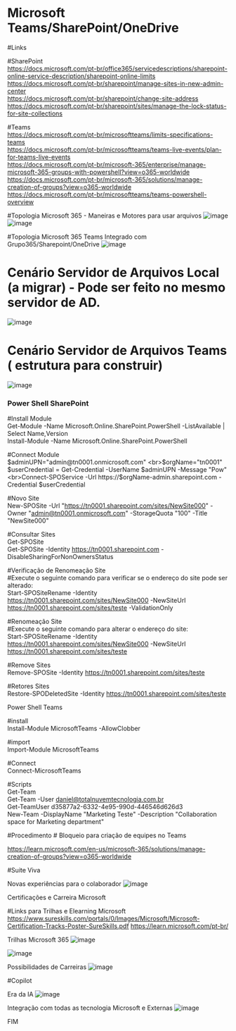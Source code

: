 # Microsoft Teams/SharePoint/OneDrive

#Links

#SharePoint
<br>https://docs.microsoft.com/pt-br/office365/servicedescriptions/sharepoint-online-service-description/sharepoint-online-limits
<br>https://docs.microsoft.com/pt-br/sharepoint/manage-sites-in-new-admin-center
<br>https://docs.microsoft.com/pt-br/sharepoint/change-site-address
<br>https://docs.microsoft.com/pt-br/sharepoint/sites/manage-the-lock-status-for-site-collections

#Teams
<br>https://docs.microsoft.com/pt-br/microsoftteams/limits-specifications-teams
<br>https://docs.microsoft.com/pt-br/microsoftteams/teams-live-events/plan-for-teams-live-events
<br>https://docs.microsoft.com/pt-br/microsoft-365/enterprise/manage-microsoft-365-groups-with-powershell?view=o365-worldwide
<br>https://docs.microsoft.com/pt-br/microsoft-365/solutions/manage-creation-of-groups?view=o365-worldwide
<br>https://docs.microsoft.com/pt-br/microsoftteams/teams-powershell-overview

#Topologia Microsoft 365 - Maneiras e Motores para usar arquivos
![image](https://github.com/alexosousa/treinamento-ms365/assets/49683486/62b824ed-680c-42b5-8ed1-5e72f7b08e24)
![image](https://github.com/alexosousa/treinamento-ms365/assets/49683486/e42a76cd-598c-40e8-80a5-1d54d7eee792)

#Topologia Microsoft 365 Teams Integrado com Grupo365/Sharepoint/OneDrive
![image](https://github.com/alexosousa/treinamento-ms365/assets/49683486/b3352a53-e6b7-4f3e-a949-ac3cbb7e43eb)

# Cenário Servidor de Arquivos Local (a migrar) - Pode ser feito no mesmo servidor de AD.
![image](https://github.com/alexosousa/treinamento-ms365/assets/49683486/1ae29f04-23a8-4f21-abc2-1b5cf1b1c486)

# Cenário Servidor de Arquivos Teams ( estrutura para construir)
![image](https://github.com/alexosousa/treinamento-ms365/assets/49683486/7ec2a754-8ee9-46a2-b280-35214600fe8a)

### Power Shell SharePoint ###

#Install Module
<br>Get-Module -Name Microsoft.Online.SharePoint.PowerShell -ListAvailable | Select Name,Version
<br>Install-Module -Name Microsoft.Online.SharePoint.PowerShell

#Connect Module
<br>$adminUPN="admin@tn0001.onmicrosoft.com"
<br>$orgName="tn0001"
<br>$userCredential = Get-Credential -UserName $adminUPN -Message "Pow"
<br>Connect-SPOService -Url https://$orgName-admin.sharepoint.com -Credential $userCredential

#Novo Site
<br>New-SPOSite -Url "https://tn0001.sharepoint.com/sites/NewSite000" -Owner "admin@tn0001.onmicrosoft.com" -StorageQuota "100" -Title "NewSite000"

#Consultar Sites
<br>Get-SPOSite
<br>Get-SPOSite -Identity https://tn0001.sharepoint.com -DisableSharingForNonOwnersStatus

#Verificação de Renomeação Site
<br>#Execute o seguinte comando para verificar se o endereço do site pode ser alterado:
<br>Start-SPOSiteRename -Identity https://tn0001.sharepoint.com/sites/NewSite000 -NewSiteUrl https://tn0001.sharepoint.com/sites/teste -ValidationOnly

#Renomeação Site
<br>#Execute o seguinte comando para alterar o endereço do site:
<br>Start-SPOSiteRename -Identity https://tn0001.sharepoint.com/sites/NewSite000 -NewSiteUrl https://tn0001.sharepoint.com/sites/teste

#Remove Sites
<br>Remove-SPOSite -Identity https://tn0001.sharepoint.com/sites/teste

#Retores Sites
<br>Restore-SPODeletedSite -Identity https://tn0001.sharepoint.com/sites/teste

Power Shell Teams

#install
<br>Install-Module MicrosoftTeams -AllowClobber

#import
<br>Import-Module MicrosoftTeams

#Connect
<br>Connect-MicrosoftTeams

#Scripts
<br>Get-Team
<br>Get-Team -User daniel@totalnuvemtecnologia.com.br
<br>Get-TeamUser d35877a2-6332-4e95-990d-446546d626d3
<br>New-Team -DisplayName "Marketing Teste" -Description "Collaboration space for Marketing department"

#Procedimento # Bloqueio para criação de equipes no Teams

https://learn.microsoft.com/en-us/microsoft-365/solutions/manage-creation-of-groups?view=o365-worldwide

#Suite Viva 

Novas experiências para o colaborador 
![image](https://github.com/alexosousa/treinamento-ms365/assets/49683486/92e2fba6-0da0-445d-8302-b0cc93d0c551)

Certificações e Carreira Microsoft 

#Links para Trilhas e Elearning Microsoft
<br>https://www.sureskills.com/portals/0/Images/Microsoft/Microsoft-Certification-Tracks-Poster-SureSkills.pdf
https://learn.microsoft.com/pt-br/

Trilhas Microsoft 365 
![image](https://github.com/alexosousa/treinamento-ms365/assets/49683486/79745f06-e7db-44e5-9588-509debf69f5e)

![image](https://github.com/alexosousa/treinamento-ms365/assets/49683486/6790d603-994e-4578-9416-3477df6d2651)

Possibilidades de  Carreiras
![image](https://github.com/alexosousa/treinamento-ms365/assets/49683486/46f3cf91-8c6e-45cc-8bfa-1b44176b181f)

#Copilot

Era da IA
![image](https://github.com/alexosousa/treinamento-ms365/assets/49683486/fea0053b-b67f-4ff4-ace1-e2d21622155c)

Integração com todas as tecnologia Microsoft e Externas
![image](https://github.com/alexosousa/treinamento-ms365/assets/49683486/e2d48189-35f5-4df5-937b-6e0c0717d047)

FIM
